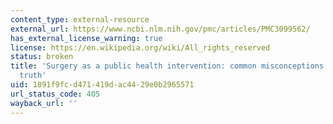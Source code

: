 ```yaml
---
content_type: external-resource
external_url: https://www.ncbi.nlm.nih.gov/pmc/articles/PMC3099562/
has_external_license_warning: true
license: https://en.wikipedia.org/wiki/All_rights_reserved
status: broken
title: 'Surgery as a public health intervention: common misconceptions versus the
  truth'
uid: 1891f9fc-d471-419d-ac44-29e0b2965571
url_status_code: 405
wayback_url: ''
---
```

